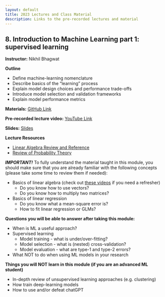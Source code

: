 ```yaml
---
layout: default
title: 2023 Lectures and Class Material
description: Links to the pre-recorded lectures and material
---
```


## 8. Introduction to Machine Learning part 1: supervised learning

**Instructor:** Nikhil Bhagwat

**Outline**

- Define machine-learning nomenclature
- Describe basics of the “learning” process
- Explain model design choices and performance trade-offs
- Introduce model selection and validation frameworks
- Explain model performance metrics

**Materials:**
[GitHub Link](https://github.com/neurodatascience/QLS-course-materials/tree/main/Lectures/2023/08-Machine_Learning_1)

**Pre-recorded lecture video:**
[YouTube Link](https://www.youtube.com/watch?v=vsp7c-f3cvg)

**Slides:**
[Slides](https://docs.google.com/presentation/d/1rxR237_F95cfQsA7ZPicQa2w-r-LVOdGwm1xpgosE8o/edit?usp=sharing)

**Lecture Resources**

- [Linear Algebra Review and Reference](https://www.cs.mcgill.ca/~dprecup/courses/ML/Materials/linalg-review.pdf)
- [Review of Probability Theory](https://www.cs.mcgill.ca/~dprecup/courses/ML/Materials/prob-review.pdf)

**_IMPORTANT!_** To fully understand the material taught in this module, you
should make sure that you are already familiar with the following concepts
(please take some time to review them if needed):

- Basics of linear algebra (check out
  [these videos](https://youtu.be/fNk_zzaMoSs) if you need a refresher)
  - Do you know how to use vectors?
  - Do you know how to multiply two matrices?
- Basics of linear regression
  - Do you know what a mean-square error is?
  - How to fit linear regression or GLMs?

**Questions you will be able to answer after taking this module:**

- When is ML a useful approach?
- Supervised learning
  - Model training - what is under/over-fitting?
  - Model selection - what is (nested) cross-validation?
  - Model evaluation - what are type-1 and type-2 errors?
- What NOT to do when using ML models in your research

**Things you will NOT learn in this module (if you are an advanced ML student)**

- In-depth review of unsupervised learning approaches (e.g. clustering)
- How train deep-learning models
- How to use and/or defeat chatGPT
